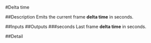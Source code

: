 #Delta time

##Description
Emits the current frame **delta time** in seconds.

##Inputs
##Outputs
###seconds
Last frame **delta time** in seconds.

##Detail

